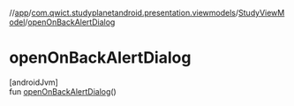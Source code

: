 //[app](../../../index.md)/[com.qwict.studyplanetandroid.presentation.viewmodels](../index.md)/[StudyViewModel](index.md)/[openOnBackAlertDialog](open-on-back-alert-dialog.md)

# openOnBackAlertDialog

[androidJvm]\
fun [openOnBackAlertDialog](open-on-back-alert-dialog.md)()
